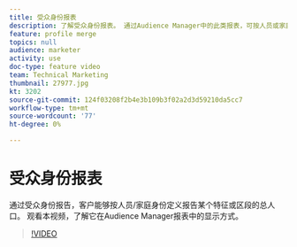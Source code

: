 ```yaml
---
title: 受众身份报表
description: 了解受众身份报表。 通过Audience Manager中的此类报表，可按人员或家庭标识定义报告某个特征或区段的总人口。
feature: profile merge
topics: null
audience: marketer
activity: use
doc-type: feature video
team: Technical Marketing
thumbnail: 27977.jpg
kt: 3202
source-git-commit: 124f03208f2b4e3b109b3f02a2d3d59210da5cc7
workflow-type: tm+mt
source-wordcount: '77'
ht-degree: 0%

---
```



# 受众身份报表

通过受众身份报告，客户能够按人员/家庭身份定义报告某个特征或区段的总人口。 观看本视频，了解它在Audience Manager报表中的显示方式。

>[!VIDEO](https://video.tv.adobe.com/v/27977/?quality=12)

